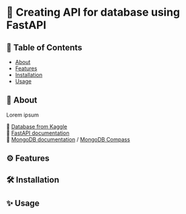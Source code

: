 # 🔗 Creating API for database using FastAPI

## 📑 Table of Contents
- [About](#-about)
- [Features](#-features)
- [Installation](#-installation)
- [Usage](#-usage)


## 🚀 About
<p align="justify">
Lorem ipsum 
</p>

📂 [Database from Kaggle](https://www.kaggle.com/datasets/ayushparwal2026/cars-dataset)  
💨 [FastAPI documentation](https://fastapi.tiangolo.com/)  
🍃 [MongoDB documentation](https://www.mongodb.com/docs/) / [MongoDB Compass](https://www.mongodb.com/docs/compass/current/)

## ⚙ Features

## 🛠 Installation

## ✨ Usage
